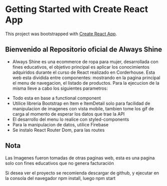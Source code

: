 # Getting Started with Create React App

This project was bootstrapped with [Create React App](https://github.com/facebook/create-react-app).

## Bienvenido al Repositorio oficial de Always Shine

- Always Shine es una ecommerce de ropa para mujer, desarrollada con fines educativos, el objetivo principal es aplicar los conocimientos adquiridos durante el curso de React realizado en Corderhouse. Esta web esta dividida entre componentes: mostrando en la pagina principal el menu de navegacion, el listado de productos. Para la ejecucion de la misma lleve a cabo los siguientes parametros:

* Todo esta en base a functional component
* Utilice libreria Bootstrap en Item e ItemDetail solo para facilidad de manipulacion de imagenes con vista mobile, tambien tome los gif de carga al momento de esperar los datos que trae la API
* El desarrollo del menu lo realice con styled-components
* Para la manipulacion de datos, utilice Firebase
* Se instalo React Router Dom, para las routes

## Nota

Las Imagenes fueron tomadas de otras paginas web, esta es una pagina solo con fines educativos que no genera facturación

Si desea ver el proyecto se recomienda descargar de github, y ejecutar en la consola del navegador npm install, luego npm start
